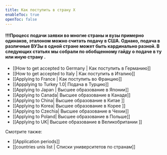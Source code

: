 ```yaml
---
title: Как поступить в страну X
enableToc: true
openToc: false
---
```


#### !!!Процесс подачи заявки во многие страны и вузы примерно одинаков, эталоном можно считать подачу в США.  Однако, подача в различные ВУЗы в одной стране может быть кардинально разной. В следующих статьях мы собрали по обобщенному гайду о подаче в ту или иную страну .


- [[How to get accepted to Germany | Как поступить в Германию]] 
- [[How to get accepted to Italy | Как поступить в Италию]]
- [[Applying to France | Как поступить во Францию]]
- [[Appplying to Turkey 1.0| Подача в Турцию]]
- [[Applying to Japan | Высшее образование в Японии]]
- [[Applying to Canada| Высшее образование в Канаде]]
- [[Applying to China| Высшее образование в Китае ]]
- [[Applying to Korea| Высшее образование в Корее ]]
- [[Applying to Czechia| Высшее образование в Чехии]]
- [[Applying to Poland| Высшее образование в Польше]]
- [[Applying to UK| Высшее образование в Великобритании ]]

Смотрите также:
- [[Application periods]]
- [[countries unis list | Списки университетов по странам]]



